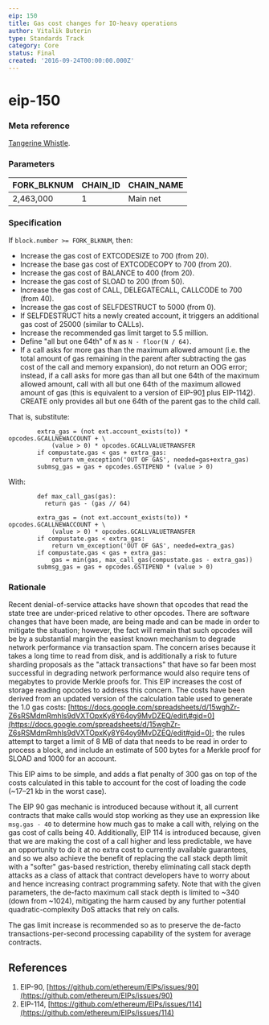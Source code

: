 ```yaml
---
eip: 150
title: Gas cost changes for IO-heavy operations
author: Vitalik Buterin
type: Standards Track
category: Core
status: Final
created: '2016-09-24T00:00:00.000Z'
---
```


# eip-150

### Meta reference

[Tangerine Whistle](https://github.com/ethereum/EIPs/blob/master/EIPS/eip-608.md).

### Parameters

| FORK\_BLKNUM | CHAIN\_ID | CHAIN\_NAME |
| :--- | :--- | :--- |
| 2,463,000 | 1 | Main net |

### Specification

If `block.number >= FORK_BLKNUM`, then:

* Increase the gas cost of EXTCODESIZE to 700 \(from 20\).
* Increase the base gas cost of EXTCODECOPY to 700 \(from 20\).
* Increase the gas cost of BALANCE to 400 \(from 20\).
* Increase the gas cost of SLOAD to 200 \(from 50\).
* Increase the gas cost of CALL, DELEGATECALL, CALLCODE to 700 \(from 40\).
* Increase the gas cost of SELFDESTRUCT to 5000 \(from 0\).
* If SELFDESTRUCT hits a newly created account, it triggers an additional gas cost of 25000 \(similar to CALLs\).
* Increase the recommended gas limit target to 5.5 million.
* Define "all but one 64th" of `N` as `N - floor(N / 64)`.
* If a call asks for more gas than the maximum allowed amount \(i.e. the total amount of gas remaining in the parent after subtracting the gas cost of the call and memory expansion\), do not return an OOG error; instead, if a call asks for more gas than all but one 64th of the maximum allowed amount, call with all but one 64th of the maximum allowed amount of gas \(this is equivalent to a version of EIP-90[1](https://github.com/ethereum/EIPs/issues/90) plus EIP-114[2](https://github.com/ethereum/EIPs/issues/114)\). CREATE only provides all but one 64th of the parent gas to the child call.

That is, substitute:

```text
        extra_gas = (not ext.account_exists(to)) * opcodes.GCALLNEWACCOUNT + \
            (value > 0) * opcodes.GCALLVALUETRANSFER
        if compustate.gas < gas + extra_gas:
            return vm_exception('OUT OF GAS', needed=gas+extra_gas)
        submsg_gas = gas + opcodes.GSTIPEND * (value > 0)
```

With:

```text
        def max_call_gas(gas):
          return gas - (gas // 64)

        extra_gas = (not ext.account_exists(to)) * opcodes.GCALLNEWACCOUNT + \
            (value > 0) * opcodes.GCALLVALUETRANSFER
        if compustate.gas < extra_gas:
            return vm_exception('OUT OF GAS', needed=extra_gas)
        if compustate.gas < gas + extra_gas:
            gas = min(gas, max_call_gas(compustate.gas - extra_gas))
        submsg_gas = gas + opcodes.GSTIPEND * (value > 0)
```

### Rationale

Recent denial-of-service attacks have shown that opcodes that read the state tree are under-priced relative to other opcodes. There are software changes that have been made, are being made and can be made in order to mitigate the situation; however, the fact will remain that such opcodes will be by a substantial margin the easiest known mechanism to degrade network performance via transaction spam. The concern arises because it takes a long time to read from disk, and is additionally a risk to future sharding proposals as the "attack transactions" that have so far been most successful in degrading network performance would also require tens of megabytes to provide Merkle proofs for. This EIP increases the cost of storage reading opcodes to address this concern. The costs have been derived from an updated version of the calculation table used to generate the 1.0 gas costs: [https://docs.google.com/spreadsheets/d/15wghZr-Z6sRSMdmRmhls9dVXTOpxKy8Y64oy9MvDZEQ/edit\#gid=0](https://docs.google.com/spreadsheets/d/15wghZr-Z6sRSMdmRmhls9dVXTOpxKy8Y64oy9MvDZEQ/edit#gid=0); the rules attempt to target a limit of 8 MB of data that needs to be read in order to process a block, and include an estimate of 500 bytes for a Merkle proof for SLOAD and 1000 for an account.

This EIP aims to be simple, and adds a flat penalty of 300 gas on top of the costs calculated in this table to account for the cost of loading the code \(~17–21 kb in the worst case\).

The EIP 90 gas mechanic is introduced because without it, all current contracts that make calls would stop working as they use an expression like `msg.gas - 40` to determine how much gas to make a call with, relying on the gas cost of calls being 40. Additionally, EIP 114 is introduced because, given that we are making the cost of a call higher and less predictable, we have an opportunity to do it at no extra cost to currently available guarantees, and so we also achieve the benefit of replacing the call stack depth limit with a "softer" gas-based restriction, thereby eliminating call stack depth attacks as a class of attack that contract developers have to worry about and hence increasing contract programming safety. Note that with the given parameters, the de-facto maximum call stack depth is limited to ~340 \(down from ~1024\), mitigating the harm caused by any further potential quadratic-complexity DoS attacks that rely on calls.

The gas limit increase is recommended so as to preserve the de-facto transactions-per-second processing capability of the system for average contracts.

## References

1. EIP-90, [https://github.com/ethereum/EIPs/issues/90](https://github.com/ethereum/EIPs/issues/90)
2. EIP-114, [https://github.com/ethereum/EIPs/issues/114](https://github.com/ethereum/EIPs/issues/114)

